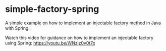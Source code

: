 # simple-factory-spring
A simple example on how to implement an injectable factory method in Java with Spring. 

Watch this video for guidance on how to implement an injectable factory using Spring: https://youtu.be/WNzjz0v0t7o